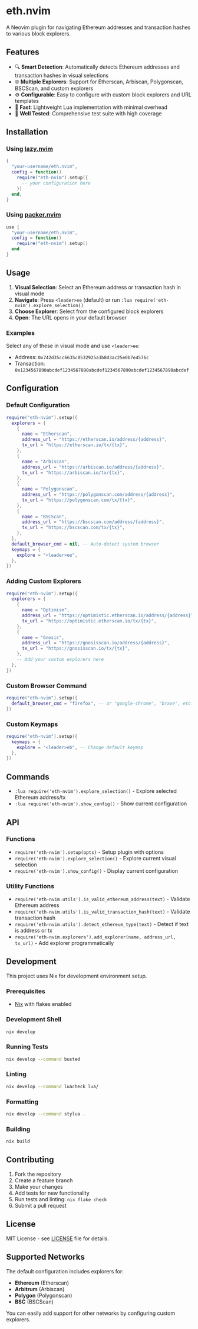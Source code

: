 # eth.nvim

A Neovim plugin for navigating Ethereum addresses and transaction hashes to various block explorers.

## Features

- 🔍 **Smart Detection**: Automatically detects Ethereum addresses and transaction hashes in visual selections
- 🌐 **Multiple Explorers**: Support for Etherscan, Arbiscan, Polygonscan, BSCScan, and custom explorers
- ⚙️ **Configurable**: Easy to configure with custom block explorers and URL templates
- 🚀 **Fast**: Lightweight Lua implementation with minimal overhead
- 🧪 **Well Tested**: Comprehensive test suite with high coverage

## Installation

### Using [lazy.nvim](https://github.com/folke/lazy.nvim)

```lua
{
  "your-username/eth.nvim",
  config = function()
    require("eth-nvim").setup({
      -- your configuration here
    })
  end,
}
```

### Using [packer.nvim](https://github.com/wbthomason/packer.nvim)

```lua
use {
  "your-username/eth.nvim",
  config = function()
    require("eth-nvim").setup()
  end
}
```

## Usage

1. **Visual Selection**: Select an Ethereum address or transaction hash in visual mode
2. **Navigate**: Press `<leader>ee` (default) or run `:lua require('eth-nvim').explore_selection()`
3. **Choose Explorer**: Select from the configured block explorers
4. **Open**: The URL opens in your default browser

### Examples

Select any of these in visual mode and use `<leader>ee`:

- Address: `0x742d35cc6635c0532925a3b8d3ac25e0b7e4576c`
- Transaction: `0x1234567890abcdef1234567890abcdef1234567890abcdef1234567890abcdef`

## Configuration

### Default Configuration

```lua
require("eth-nvim").setup({
  explorers = {
    {
      name = "Etherscan",
      address_url = "https://etherscan.io/address/{address}",
      tx_url = "https://etherscan.io/tx/{tx}",
    },
    {
      name = "Arbiscan",
      address_url = "https://arbiscan.io/address/{address}",
      tx_url = "https://arbiscan.io/tx/{tx}",
    },
    {
      name = "Polygonscan",
      address_url = "https://polygonscan.com/address/{address}",
      tx_url = "https://polygonscan.com/tx/{tx}",
    },
    {
      name = "BSCScan",
      address_url = "https://bscscan.com/address/{address}",
      tx_url = "https://bscscan.com/tx/{tx}",
    },
  },
  default_browser_cmd = nil, -- Auto-detect system browser
  keymaps = {
    explore = "<leader>ee",
  },
})
```

### Adding Custom Explorers

```lua
require("eth-nvim").setup({
  explorers = {
    {
      name = "Optimism",
      address_url = "https://optimistic.etherscan.io/address/{address}",
      tx_url = "https://optimistic.etherscan.io/tx/{tx}",
    },
    {
      name = "Gnosis",
      address_url = "https://gnosisscan.io/address/{address}",
      tx_url = "https://gnosisscan.io/tx/{tx}",
    },
    -- Add your custom explorers here
  },
})
```

### Custom Browser Command

```lua
require("eth-nvim").setup({
  default_browser_cmd = "firefox", -- or "google-chrome", "brave", etc.
})
```

### Custom Keymaps

```lua
require("eth-nvim").setup({
  keymaps = {
    explore = "<leader>eb", -- Change default keymap
  },
})
```

## Commands

- `:lua require('eth-nvim').explore_selection()` - Explore selected Ethereum address/tx
- `:lua require('eth-nvim').show_config()` - Show current configuration

## API

### Functions

- `require('eth-nvim').setup(opts)` - Setup plugin with options
- `require('eth-nvim').explore_selection()` - Explore current visual selection
- `require('eth-nvim').show_config()` - Display current configuration

### Utility Functions

- `require('eth-nvim.utils').is_valid_ethereum_address(text)` - Validate Ethereum address
- `require('eth-nvim.utils').is_valid_transaction_hash(text)` - Validate transaction hash
- `require('eth-nvim.utils').detect_ethereum_type(text)` - Detect if text is address or tx
- `require('eth-nvim.explorers').add_explorer(name, address_url, tx_url)` - Add explorer programmatically

## Development

This project uses Nix for development environment setup.

### Prerequisites

- [Nix](https://nixos.org/download.html) with flakes enabled

### Development Shell

```bash
nix develop
```

### Running Tests

```bash
nix develop --command busted
```

### Linting

```bash
nix develop --command luacheck lua/
```

### Formatting

```bash
nix develop --command stylua .
```

### Building

```bash
nix build
```

## Contributing

1. Fork the repository
2. Create a feature branch
3. Make your changes
4. Add tests for new functionality
5. Run tests and linting: `nix flake check`
6. Submit a pull request

## License

MIT License - see [LICENSE](LICENSE) file for details.

## Supported Networks

The default configuration includes explorers for:

- **Ethereum** (Etherscan)
- **Arbitrum** (Arbiscan)  
- **Polygon** (Polygonscan)
- **BSC** (BSCScan)

You can easily add support for other networks by configuring custom explorers.